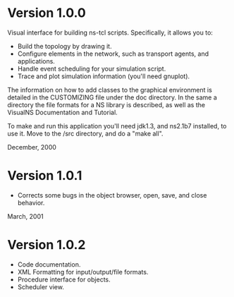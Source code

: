 Version 1.0.0
=============

Visual interface for building ns-tcl scripts. Specifically, it allows you to:

* Build the topology by drawing it.
* Configure elements in the network, such as transport
  agents, and applications.
* Handle event scheduling for your simulation script.
* Trace and plot simulation information (you'll need gnuplot).

The information on how to add classes to the graphical environment is
detailed in the CUSTOMIZING file under the doc directory. In the same a
directory the file formats for a NS library is described, as well as
the VisualNS Documentation and Tutorial.

To make and run this application you'll need jdk1.3, and ns2.1b7 installed,
to use it. Move to the /src directory, and do a "make all".

December, 2000

Version 1.0.1
=============

* Corrects some bugs in the object browser, open, save, and close behavior.

March, 2001

Version 1.0.2
=============

* Code documentation.
* XML Formatting for input/output/file formats.
* Procedure interface for objects.
* Scheduler view.
